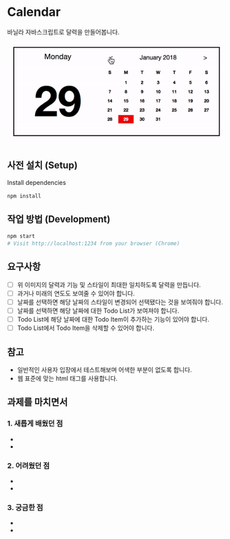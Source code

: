 # Calendar

바닐라 자바스크립트로 달력을 만들어봅니다.

![예시 이미지](./calendar.gif)

## 사전 설치 (Setup)

Install dependencies

```sh
npm install
```

## 작업 방법 (Development)

```sh
npm start
# Visit http://localhost:1234 from your browser (Chrome)
```

## 요구사항

- [ ] 위 이미지의 달력과 기능 및 스타일이 최대한 일치하도록 달력을 만듭니다.
- [ ] 과거나 미래의 연도도 보여줄 수 있어야 합니다.
- [ ] 날짜를 선택하면 해당 날짜의 스타일이 변경되어 선택됐다는 것을 보여줘야 합니다.
- [ ] 날짜를 선택하면 해당 날짜에 대한 Todo List가 보여져야 합니다.
- [ ] Todo List에 해당 날짜에 대한 Todo Item이 추가하는 기능이 있어야 합니다.
- [ ] Todo List에서 Todo Item을 삭제할 수 있어야 합니다.

## 참고

- 일반적인 사용자 입장에서 테스트해보며 어색한 부분이 없도록 합니다.
- 웹 표준에 맞는 html 태그를 사용합니다.

## 과제를 마치면서

### 1. 새롭게 배웠던 점

-
-

### 2. 어려웠던 점

-
-

### 3. 궁금한 점

-
-
